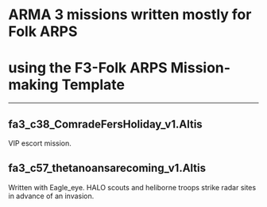 # ARMA 3 missions written mostly for Folk ARPS #
# using the F3-Folk ARPS Mission-making Template #

***

## fa3_c38_ComradeFersHoliday_v1.Altis
VIP escort mission.

## fa3_c57_thetanoansarecoming_v1.Altis
Written with Eagle_eye.
HALO scouts and heliborne troops strike radar sites in advance of an invasion.

